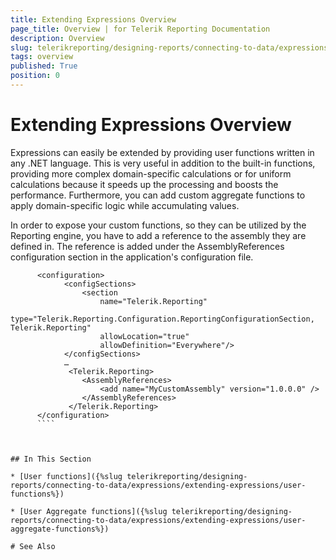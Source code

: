 ```yaml
---
title: Extending Expressions Overview
page_title: Overview | for Telerik Reporting Documentation
description: Overview
slug: telerikreporting/designing-reports/connecting-to-data/expressions/extending-expressions/overview
tags: overview
published: True
position: 0
---
```


# Extending Expressions Overview



Expressions can easily be extended by providing user functions written in any .NET language.
      This is very useful in addition to the built-in functions, providing more complex domain-specific calculations 
      or for uniform calculations because it speeds up the processing and boosts the performance.
      Furthermore, you can add custom aggregate functions to apply domain-specific logic while accumulating values.

In order to expose your custom functions, so they can be utilized by the Reporting engine,
      you have to add a reference to the assembly they are defined in. 
      The reference is added under the AssemblyReferences configuration section in the application's configuration file.
      

````
      <configuration>
			<configSections>
				<section
				    name="Telerik.Reporting"
				    type="Telerik.Reporting.Configuration.ReportingConfigurationSection, Telerik.Reporting"
				    allowLocation="true"
				    allowDefinition="Everywhere"/>
		    </configSections>
		    …
		     <Telerik.Reporting>
				<AssemblyReferences>
					<add name="MyCustomAssembly" version="1.0.0.0" />
				</AssemblyReferences>
			 </Telerik.Reporting>
      </configuration>
      ````



## In This Section

* [User functions]({%slug telerikreporting/designing-reports/connecting-to-data/expressions/extending-expressions/user-functions%})

* [User Aggregate functions]({%slug telerikreporting/designing-reports/connecting-to-data/expressions/extending-expressions/user-aggregate-functions%})

# See Also
